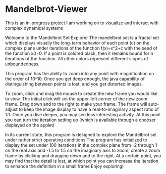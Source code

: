 # Mandelbrot-Viewer
This is an in-progress project I am working on to visualize and interact with complex dynamical systems

Welcome to the Mandelbrot Set Explorer
The mandelbrot set is a fractal set which displays visually the long-term behavior of each point (c)
on the complex plane under iterations of the function f(x)=x^2+c with the seed of the function x0=0.
If a point is colored black, then it remains bound for n iterations of the function. All other colors
represent different slopes of unboundedness.

This program has the ability to zoom into any point with magnification on the order of 10^10.
Once you get deep enough, the java capability of distinguishing between points is lost, and you get
distorted images.

To zoom, click and drag the mouse to create the new frame you would like to view. The initial click
will set the upper-left corner of the new zoom frame. Drag down and to the right to make your frame.
The frame will auto-adjust to keep the image display to have a real-to-imaginary aspect ratio of 1:1.
Once you dive deeper, you may see less interesting activity. At this point you can turn the iteration
setting up (which is available through a chooser displayed on the applet)

In its current state, this program is designed to explore the Mandelbrot
set under rather strict operating conditions
The program has initialized to display the set under 100 iterations in the complex
plane from -2 through 1 on the real axis and -1.5 to 1.5 on the imaginary axis
to zoom, create a zoom frame by clicking and dragging down and to the right.
At a certain point, you may find that the detail is lost, at which point 
you can increase the iteration to enhance the definition in a small frame
Enjoy exploring!
